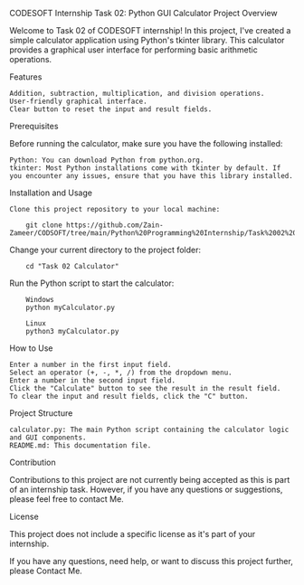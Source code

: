 CODESOFT Internship Task 02: Python GUI Calculator Project Overview

Welcome to Task 02 of CODESOFT internship! In this project, I've created a simple calculator application using Python's tkinter library. This calculator provides a graphical user interface for performing basic arithmetic operations.

Features

    Addition, subtraction, multiplication, and division operations.
    User-friendly graphical interface.
    Clear button to reset the input and result fields.

Prerequisites

Before running the calculator, make sure you have the following installed:

    Python: You can download Python from python.org.
    tkinter: Most Python installations come with tkinter by default. If you encounter any issues, ensure that you have this library installed.

Installation and Usage

    Clone this project repository to your local machine:
    
        git clone https://github.com/Zain-Zameer/CODSOFT/tree/main/Python%20Programming%20Internship/Task%2002%20Calculator

Change your current directory to the project folder:

        cd "Task 02 Calculator"

Run the Python script to start the calculator:
        
        Windows
        python myCalculator.py
        
        Linux
        python3 myCalculator.py

How to Use

    Enter a number in the first input field.
    Select an operator (+, -, *, /) from the dropdown menu.
    Enter a number in the second input field.
    Click the "Calculate" button to see the result in the result field.
    To clear the input and result fields, click the "C" button.

Project Structure

    calculator.py: The main Python script containing the calculator logic and GUI components.
    README.md: This documentation file.

Contribution

Contributions to this project are not currently being accepted as this is part of an internship task. However, if you have any questions or suggestions, please feel free to contact Me.

License

This project does not include a specific license as it's part of your internship.

If you have any questions, need help, or want to discuss this project further, please Contact Me.
